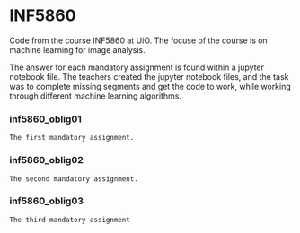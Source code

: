 # INF5860

Code from the course INF5860 at UiO. The focuse of the course is on machine learning for image analysis.

The answer for each mandatory assignment is found within a jupyter notebook file. The teachers created the jupyter notebook files, and the 
task was to complete missing segments and get the code to work, while working through different machine learning algorithms.

### inf5860_oblig01
```
The first mandatory assignment. 
```
### inf5860_oblig02
```
The second mandatory assignment.
```
### inf5860_oblig03
```
The third mandatory assignment
```
